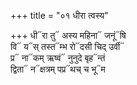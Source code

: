 +++
title = "०१ धीरा त्वस्य"

+++
धी᳓रा तु᳓ अस्य महिना᳓ जनूं᳓षि  
वि᳓ य᳓स् तस्त᳓म्भ रो᳓दसी चिद् उर्वी᳓  
प्र᳓ ना᳓कम् ऋष्वं᳓ नुनुदे बृह᳓न्तं  
द्विता᳓ न᳓क्षत्रम् पप्र᳓थच् च भू᳓म